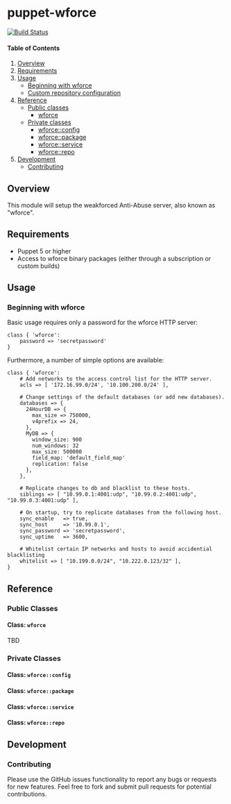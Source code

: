 # puppet-wforce

[![Build Status](https://travis-ci.org/fraenki/puppet-wforce.png?branch=master)](https://travis-ci.org/fraenki/puppet-wforce)

#### Table of Contents

1. [Overview](#overview)
2. [Requirements](#requirements)
3. [Usage](#usage)
    - [Beginning with wforce](#beginning-with-wforce)
    - [Custom repository configuration](#custom-repository-configuration)
4. [Reference](#reference)
    - [Public classes](#public-classes)
        - [wforce](#class-wforce)
    - [Private classes](#private-classes)
        - [wforce::config](#class-wforceconfig)
        - [wforce::package](#class-wforcepackage)
        - [wforce::service](#class-wforceservice)
        - [wforce::repo](#class-wforcerepo)
5. [Development](#development)
    - [Contributing](#contributing)

## Overview

This module will setup the weakforced Anti-Abuse server, also known as "wforce".

## Requirements

* Puppet 5 or higher
* Access to wforce binary packages (either through a subscription or custom builds)

## Usage

### Beginning with wforce

Basic usage requires only a password for the wforce HTTP server:

    class { 'wforce':
        password => 'secretpassword'
    }

Furthermore, a number of simple options are available:

    class { 'wforce':
        # Add networks to the access control list for the HTTP server.
        acls => [ '172.16.99.0/24', '10.100.200.0/24' ],

        # Change settings of the default databases (or add new databases).
        databases => {
          24HourDB => {
            max_size => 750000,
            v4prefix => 24,
          },
          MyDB => {
            window_size: 900
            num_windows: 32
            max_size: 500000
            field_map: 'default_field_map'
            replication: false
          },
        },

        # Replicate changes to db and blacklist to these hosts.
        siblings => [ "10.99.0.1:4001:udp", "10.99.0.2:4001:udp", "10.99.0.3:4001:udp" ],

        # On startup, try to replicate databases from the following host.
        sync_enable   => true,
        sync_host     => '10.99.0.1',
        sync_password => 'secretpassword',
        sync_uptime   => 3600,

        # Whitelist certain IP networks and hosts to avoid accidential blacklisting
        whitelist => [ "10.199.0.0/24", "10.222.0.123/32" ],
    }

## Reference

### Public Classes

#### Class: `wforce`

TBD

### Private Classes

#### Class: `wforce::config`

#### Class: `wforce::package`

#### Class: `wforce::service`

#### Class: `wforce::repo`


## Development

### Contributing

Please use the GitHub issues functionality to report any bugs or requests for new features. Feel free to fork and submit pull requests for potential contributions.
